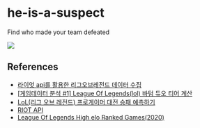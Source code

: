 # he-is-a-suspect
Find who made your team defeated

![](http://image.cine21.com/resize/cine21/article/2010/0720/K0000009__preview__2[W680-].jpg)

## References
- [라이엇 api를 활용한 리그오브레전드 데이터 수집](https://shinminyong.tistory.com/11)
- [[게임데이터 분석 #1] League Of Legends(lol) 바텀 듀오 티어 계산](https://right1203.github.io/study/2019/02/28/lol-duo-tier/)
- [LoL(리그 오브 레전드) 프로게이머 대전 승패 예측하기](http://hero4earth.com/blog/projects/2018/01/28/LoL_winner_prediction/)
- [RIOT API](https://developer.riotgames.com/apis)
- [League Of Legends High elo Ranked Games(2020)](https://www.kaggle.com/gyejr95/league-of-legends-challenger-ranked-games2020?fbclid=IwAR3kT-qFygRpHz8HQeI3KfRQ0BAiKpW2355EsW6-gdDB_u6CGTiPW6cd5G4)
